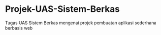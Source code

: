 # Projek-UAS-Sistem-Berkas
Tugas UAS Sistem Berkas mengenai projek pembuatan aplikasi sederhana berbasis web
